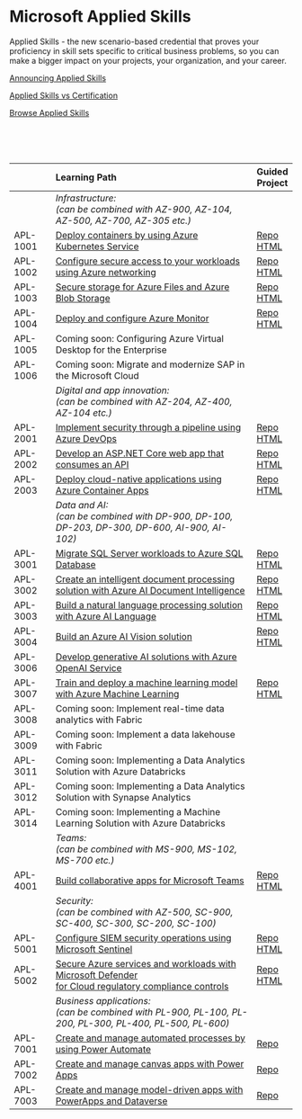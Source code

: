 # Microsoft Applied Skills

Applied Skills - the new scenario-based credential that proves your proficiency in skill sets specific to critical business problems, 
so you can make a bigger impact on your projects, your organization, and your career.

[Announcing Applied Skills](https://techcommunity.microsoft.com/t5/microsoft-learn-blog/announcing-microsoft-applied-skills-the-new-credentials-to/ba-p/3775645)

[Applied Skills vs Certification](https://aka.ms/ChooseYourMicrosoftCredential)

[Browse Applied Skills](https://learn.microsoft.com/en-us/credentials/browse/?credential_types=applied%20skills)

</br>
</br>
</br>

|          | Learning Path | Guided <br> Project |
| -------- | :------------ | ------------------- |
|          | *Infrastructure:<br> (can be combined with AZ-900, AZ-104, AZ-500, AZ-700, AZ-305 etc.)*            |                                          |
| APL-1001 | [Deploy containers by using Azure Kubernetes Service][1001 LP]                                      | [Repo][1001 Repo] <br> [HTML][1001 HTML] |
| APL-1002 | [Configure secure access to your workloads using Azure networking][1002 LP]                         | [Repo][1002 Repo] <br> [HTML][1002 HTML] |
| APL-1003 | [Secure storage for Azure Files and Azure Blob Storage][1003 LP]                                    | [Repo][1003 Repo] <br> [HTML][1003 HTML] |
| APL-1004 | [Deploy and configure Azure Monitor][1004 LP]                                                       | [Repo][1004 Repo] <br> [HTML][1004 HTML] |
| APL-1005 | Coming soon: Configuring Azure Virtual Desktop for the Enterprise                                   |                                          |
| APL-1006 | Coming soon: Migrate and modernize SAP in the Microsoft Cloud                                       |                                          |
|          | *Digital and app innovation:<br> (can be combined with AZ-204, AZ-400, AZ-104 etc.)*                |                                          |              
| APL-2001 | [Implement security through a pipeline using Azure DevOps][2001 LP]                                 | [Repo][2001 Repo] <br> [HTML][2001 HTML] |
| APL-2002 | [Develop an ASP.NET Core web app that consumes an API][2002 LP]                                     | [Repo][2002 Repo] <br> [HTML][2002 HTML] |
| APL-2003 | [Deploy cloud-native applications using Azure Container Apps][2003 LP]                              | [Repo][2003 Repo] <br> [HTML][2003 HTML] |
|          | *Data and AI:<br> (can be combined with DP-900, DP-100, DP-203, DP-300, DP-600, AI-900, AI-102)*    |                                          |              
| APL-3001 | [Migrate SQL Server workloads to Azure SQL Database][3001 LP]                                       | [Repo][3001 Repo] <br> [HTML][3001 HTML] |
| APL-3002 | [Create an intelligent document processing solution with Azure AI Document Intelligence][3002 LP]   | [Repo][3002 Repo] <br> [HTML][3002 HTML] |
| APL-3003 | [Build a natural language processing solution with Azure AI Language][3003 LP]                      | [Repo][3003 Repo] <br> [HTML][3003 HTML] |
| APL-3004 | [Build an Azure AI Vision solution][3004 LP]                                                        | [Repo][3004 Repo] <br> [HTML][3004 HTML] |
| APL-3006 | [Develop generative AI solutions with Azure OpenAI Service][3006 LP]                                |                                          |  
| APL-3007 | [Train and deploy a machine learning model with Azure Machine Learning][3007 LP]                    | [Repo][3007 Repo] <br> [HTML][3007 HTML] |
| APL-3008 | Coming soon: Implement real-time data analytics with Fabric                                         |                                          |
| APL-3009 | Coming soon: Implement a data lakehouse with Fabric                                                 |                                          |
| APL-3011 | Coming soon: Implementing a Data Analytics Solution with Azure Databricks                           |                                          |
| APL-3012 | Coming soon: Implementing a Data Analytics Solution with Synapse Analytics                          |                                          |
| APL-3014 | Coming soon: Implementing a Machine Learning Solution with Azure Databricks                         |                                          |
|          | *Teams:<br> (can be combined with MS-900, MS-102, MS-700 etc.)*                                     |                                          |
| APL-4001 | [Build collaborative apps for Microsoft Teams][4001 LP]                                             | [Repo][4001 Repo] <br> [HTML][4001 HTML] |
|          | *Security:<br> (can be combined with AZ-500, SC-900, SC-400, SC-300, SC-200, SC-100)*               |                                          |
| APL-5001 | [Configure SIEM security operations using Microsoft Sentinel][5001 LP]                              | [Repo][5001 Repo] <br> [HTML][5001 HTML] |
| APL-5002 | [Secure Azure services and workloads with Microsoft Defender <br> for Cloud regulatory compliance controls][5002 LP] | [Repo][5002 Repo] <br> [HTML][5002 HTML] |
|          | *Business applications:<br> (can be combined with PL-900, PL-100, PL-200, PL-300, PL-400, PL-500, PL-600)* |                                   |
| APL-7001 | [Create and manage automated processes by using Power Automate][7001 LP]                            | [Repo][7001 Repo]                        |
| APL-7002 | [Create and manage canvas apps with Power Apps][7002 LP]                                            | [Repo][7002 Repo]                        |
| APL-7003 | [Create and manage model-driven apps with PowerApps and Dataverse][7003 LP]                         | [Repo][7003 Repo]                        |



[1001 LP]:   https://learn.microsoft.com/en-us/credentials/applied-skills/deploy-containers-by-using-azure-kubernetes-service/
[1001 Repo]: https://github.com/MicrosoftLearning/deploy-and-manage-containers-with-azure-kubernetes-service
[1001 HTML]: https://github.com/MicrosoftLearning/deploy-and-manage-containers-with-azure-kubernetes-service/blob/master/Instructions/Labs/Complete%20Guided%20Exercise-Deploy%20Applications%20to%20AKS.md

[1002 LP]:   https://learn.microsoft.com/en-us/credentials/applied-skills/configure-secure-workloads-use-azure-virtual-networking/
[1002 Repo]: https://github.com/MicrosoftLearning/Configure-secure-access-to-workloads-with-Azure-virtual-networking-services
[1002 HTML]: https://microsoftlearning.github.io/Configure-secure-access-to-workloads-with-Azure-virtual-networking-services/

[1003 LP]:   https://learn.microsoft.com/en-us/credentials/applied-skills/secure-storage-azure-files-azure-blob-storage/
[1003 Repo]: https://github.com/MicrosoftLearning/Secure-storage-for-Azure-Files-and-Azure-Blob-Storage
[1003 HTML]: https://microsoftlearning.github.io/Secure-storage-for-Azure-Files-and-Azure-Blob-Storage/

[1004 LP]:   https://learn.microsoft.com/en-us/credentials/applied-skills/deploy-and-configure-azure-monitor/
[1004 Repo]: https://github.com/MicrosoftLearning/APL-1004-deploy-configure-azure-monitor
[1004 HTML]: https://microsoftlearning.github.io/APL-1004-deploy-configure-azure-monitor/

[2001 LP]:   https://learn.microsoft.com/en-us/credentials/applied-skills/implement-security-through-pipeline-using-devops/
[2001 Repo]: https://github.com/MicrosoftLearning/implement-security-through-pipeline-using-devops
[2001 HTML]: https://microsoftlearning.github.io/implement-security-through-pipeline-using-devops/

[2002 LP]:   https://learn.microsoft.com/en-us/credentials/applied-skills/develop-an-aspnet-core-web-app-that-consumes-an-api/
[2002 Repo]: https://github.com/MicrosoftLearning/APL-2002-develop-aspnet-core-consumes-api
[2002 HTML]: https://microsoftlearning.github.io/APL-2002-develop-aspnet-core-consumes-api/

[2003 LP]:   https://learn.microsoft.com/en-us/credentials/applied-skills/deploy-cloud-native-apps-using-azure-container-apps/
[2003 Repo]: https://github.com/MicrosoftLearning/az-2003-deploy-cloud-native-applications-using-azure-container-apps
[2003 HTML]: https://microsoftlearning.github.io/az-2003-deploy-cloud-native-applications-using-azure-container-apps/

[3001 LP]:   https://learn.microsoft.com/en-us/credentials/applied-skills/migrate-sql-workloads-azure-sql-database/
[3001 Repo]: https://github.com/MicrosoftLearning/mslearn-sql-migration
[3001 HTML]: https://microsoftlearning.github.io/mslearn-sql-migration/

[3002 LP]:   https://learn.microsoft.com/en-us/credentials/applied-skills/create-intelligent-document-solution-azure-ai/
[3002 Repo]: https://github.com/MicrosoftLearning/mslearn-ai-document-intelligence
[3002 HTML]: https://microsoftlearning.github.io/mslearn-ai-document-intelligence

[3003 LP]:   https://learn.microsoft.com/en-us/credentials/applied-skills/build-natural-language-solution-azure-ai/
[3003 Repo]: https://github.com/MicrosoftLearning/mslearn-ai-language
[3003 HTML]: https://microsoftlearning.github.io/mslearn-ai-language

[3004 LP]:   https://learn.microsoft.com/en-us/credentials/applied-skills/build-azure-ai-vision-solution/
[3004 Repo]: https://github.com/MicrosoftLearning/mslearn-ai-vision
[3004 HTML]: https://microsoftlearning.github.io/mslearn-ai-vision/

[3006 LP]:   https://learn.microsoft.com/en-us/credentials/applied-skills/develop-generative-ai-solutions-with-azure-openai-service/
[3006 Repo]: https://github.com/MicrosoftLearning/mslearn-ai-fundamentals
[3006 HTML]: https://microsoftlearning.github.io/mslearn-ai-fundamentals/Instructions/Labs/14-azure-openai-content-filters.html

[3007 LP]:   https://learn.microsoft.com/en-us/credentials/applied-skills/train-and-deploy-a-machine-learning-model-with-azure-machine-learning/
[3007 Repo]: https://github.com/MicrosoftLearning/mslearn-azure-ml
[3007 HTML]: https://microsoftlearning.github.io/mslearn-azure-ml/Instructions/11-Deploy-online-endpoint.html

[4001 LP]:   https://learn.microsoft.com/en-us/credentials/applied-skills/build-collaborative-apps-microsoft-teams/
[4001 Repo]: https://github.com/MicrosoftLearning/MS-4001-Build-collaborative-apps-for-Microsoft-Teams
[4001 HTML]: https://microsoftlearning.github.io/MS-4001-Build-collaborative-apps-for-Microsoft-Teams/

[5001 LP]:   https://learn.microsoft.com/en-us/credentials/applied-skills/configure-siem-security-operations-using-microsoft-sentinel/
[5001 Repo]: https://github.com/MicrosoftLearning/APL-5001-configure-siem-security-operations-using-microsoft-sentinel
[5001 HTML]: https://microsoftlearning.github.io/APL-5001-configure-siem-security-operations-using-microsoft-sentinel/

[5002 LP]:   https://learn.microsoft.com/en-us/credentials/applied-skills/secure-azure-services-and-workloads-with-microsoft-defender-for-cloud-regulatory-compliance-controls/
[5002 Repo]: https://github.com/MicrosoftLearning/Secure-Azure-with-Microsoft-Defender-Cloud-Compliance-Controls
[5002 HTML]: https://microsoftlearning.github.io/Secure-Azure-with-Microsoft-Defender-Cloud-Compliance-Controls/

[7001 LP]:   https://learn.microsoft.com/en-us/credentials/applied-skills/create-and-manage-automated-processes-with-power-automate/
[7001 Repo]: https://github.com/MicrosoftLearning/PL-7001-Create-and-Manage-Automated-Processes-by-using-Power-Automate
[7001 HTML]: ./

[7002 LP]:   https://learn.microsoft.com/en-us/credentials/applied-skills/create-manage-canvas-apps-power-apps/
[7002 Repo]: https://github.com/MicrosoftLearning/PL-7002-Create-and-manage-canvas-apps-with-Power-Apps
[7002 HTML]: ./

[7003 LP]:   https://learn.microsoft.com/en-us/credentials/applied-skills/create-and-manage-model-driven-apps-with-power-apps-and-dataverse/   
[7003 Repo]: https://github.com/MicrosoftLearning/PL-7003-Create-and-manage-model-driven-apps-with-Power-Apps-and-Dataverse
[7003 HTML]: ./
